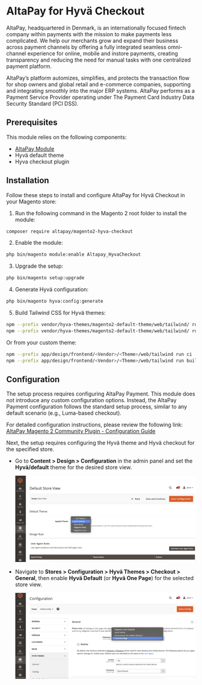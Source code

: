 # AltaPay for Hyvä Checkout

AltaPay, headquartered in Denmark, is an internationally focused fintech company within payments with the mission to make payments less complicated. We help our merchants grow and expand their business across payment channels by offering a fully integrated seamless omni-channel experience for online, mobile and instore payments, creating transparency and reducing the need for manual tasks with one centralized payment platform.

AltaPay’s platform automizes, simplifies, and protects the transaction flow for shop owners and global retail and e-commerce companies, supporting and integrating smoothly into the major ERP systems. AltaPay performs as a Payment Service Provider operating under The Payment Card Industry Data Security Standard (PCI DSS).

## Prerequisites
This module relies on the following components:
- [AltaPay Module](https://github.com/AltaPay/plugin-magento2-community)
- Hyvä default theme
- Hyva checkout plugin

## Installation
Follow these steps to install and configure AltaPay for Hyvä Checkout in your Magento store:

1. Run the following command in the Magento 2 root folder to install the module:
```bash
composer require altapay/magento2-hyva-checkout
``` 
2. Enable the module:
```bash
php bin/magento module:enable Altapay_HyvaCheckout
``` 
3. Upgrade the setup:
```bash
php bin/magento setup:upgrade
```
4. Generate Hyvä configuration:
```bash
php bin/magento hyva:config:generate
```
5. Build Tailwind CSS for Hyvä themes:
```bash
npm --prefix vendor/hyva-themes/magento2-default-theme/web/tailwind/ run ci
npm --prefix vendor/hyva-themes/magento2-default-theme/web/tailwind/ run build-prod
```
Or from your custom theme:
```bash
npm --prefix app/design/frontend/<Vendor>/<Theme>/web/tailwind run ci
npm --prefix app/design/frontend/<Vendor>/<Theme>/web/tailwind run build-prod
```

## Configuration

The setup process requires configuring AltaPay Payment. This module does not introduce any custom configuration options. Instead, the AltaPay Payment configuration follows the standard setup process, similar to any default scenario (e.g., Luma-based checkout).

For detailed configuration instructions, please review the following link:
[AltaPay Magento 2 Community Plugin - Configuration Guide](https://github.com/AltaPay/plugin-magento2-community/wiki)

Next, the setup requires configuring the Hyvä theme and Hyvä checkout for the specified store.

- Go to **Content > Design > Configuration** in the admin panel and set the **Hyvä/default** theme for the desired store view.

  ![configure_hyva_theme](docs/configure_hyva_theme.png)

- Navigate to **Stores > Configuration > Hyvä Themes > Checkout > General**, then enable **Hyvä Default** (or **Hyvä One Page**) for the selected store view.

  ![hyva_checkout](docs/hyva_checkout.png)
